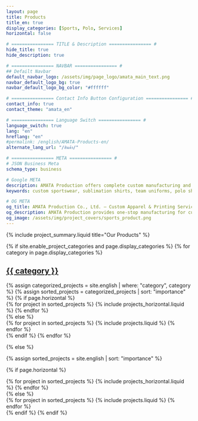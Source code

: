 ```yaml
---
layout: page
title: Products
title_en: true
display_categories: [Sports, Polo, Services]
horizontal: false

# ================ TITLE & Description ================ #
hide_title: true
hide_description: true

# ================ NAVBAR ================ #
## Defailt Navbar
default_navbar_logo: /assets/img/page_logo/amata_main_text.png
navbar_default_logo_bg: true
navbar_default_logo_bg_color: "#ffffff" 

# ================ Contact Info Button Configuration ================ #
contact_info: true
contact_theme: "amata_en"

# ================ Language Switch ================ #
language_switch: true
lang: "en"
hreflang: "en"
#permalink: /english/AMATA-Products-en/
alternate_lang_url: "/สินค้า/"

# ================ META ================ #
# JSON Business Meta
schema_type: business

# Google META
description: AMATA Production offers complete custom manufacturing and design services for sublimation sportswear, polo shirts, organization uniforms, advertising signs, campaign banners, and all types of printed media — with modern design, factory-direct pricing, fast production, and on-time delivery.
keywords: custom sportswear, sublimation shirts, team uniforms, polo shirts, organization apparel, printed signs, campaign banners, printed media, printing service, factory production, custom apparel, premium uniforms, fast delivery

# OG META
og_title: AMATA Production Co., Ltd. – Custom Apparel & Printing Services
og_description: AMATA Production provides one-stop manufacturing for custom-designed sportswear, team apparel, organization uniforms, advertising signs, campaign banners, and full-service print production — fast, professional, and affordable from factory to finish.
og_image: /assets/img/project_covers/sports_product.png
---
```


<!-- All Projects -->
{% include project_summary.liquid title="Our Products" %}

<!-- pages/projects.md -->
<div class="projects">
{% if site.enable_project_categories and page.display_categories %}
  <!-- Display categorized projects -->
  {% for category in page.display_categories %}
  <a id="{{ category }}" href=".#{{ category }}">
    <h2 class="category">{{ category }}</h2>
  </a>
  {% assign categorized_projects = site.english | where: "category", category %}
  {% assign sorted_projects = categorized_projects | sort: "importance" %}   <!-- ✅ FIXED LINE -->
  <!-- Generate cards for each project -->
  {% if page.horizontal %}
  <div class="container">
    <div class="row row-cols-1 row-cols-md-2">
    {% for project in sorted_projects %}
      {% include projects_horizontal.liquid %}
    {% endfor %}
    </div>
  </div>
  {% else %}
  <div class="row row-cols-1 row-cols-md-3">
    {% for project in sorted_projects %}
      {% include projects.liquid %}
    {% endfor %}
  </div>
  {% endif %}
  {% endfor %}

{% else %}

<!-- Display projects without categories -->

{% assign sorted_projects = site.english | sort: "importance" %}  <!-- Also updated to site.english -->

  <!-- Generate cards for each project -->
  {% if page.horizontal %}
  <div class="container">
    <div class="row row-cols-1 row-cols-md-2">
    {% for project in sorted_projects %}
      {% include projects_horizontal.liquid %}
    {% endfor %}
    </div>
  </div>
  {% else %}
  <div class="row row-cols-1 row-cols-md-3">
    {% for project in sorted_projects %}
      {% include projects.liquid %}
    {% endfor %}
  </div>
  {% endif %}
{% endif %}
</div>
